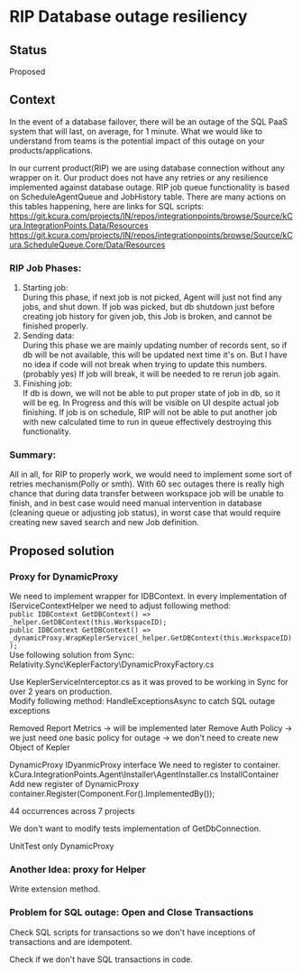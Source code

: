 # RIP Database outage resiliency

## Status

Proposed

## Context

In the event of a database failover, there will be an outage of the SQL PaaS system that will last, on average, for 1 minute. What we would like to understand from teams is the potential impact of this outage on your products/applications.

In our current product(RIP) we are using database connection without any wrapper on it. Our product does not have any retries or any resilience implemented against database outage.
RIP job queue functionality is based on ScheduleAgentQueue and JobHistory table.
There are many actions on this tables happening, here are links for SQL scripts:
https://git.kcura.com/projects/IN/repos/integrationpoints/browse/Source/kCura.IntegrationPoints.Data/Resources
https://git.kcura.com/projects/IN/repos/integrationpoints/browse/Source/kCura.ScheduleQueue.Core/Data/Resources

### RIP Job Phases:

1. Starting job:  
During this phase, if next job is not picked, Agent will just not find any jobs, and shut down.
If job was picked, but db shutdown just before creating job history for given job, this Job is broken, and cannot be finished properly.
2. Sending data:  
 During this phase we are mainly updating number of records sent, so if db will be not available, this will be updated next time it's on. But I have no idea if code will not break when trying to update this numbers.(probably yes) If job will break, it will be needed to re rerun job again.
3. Finishing job:  
If db is down, we will not be able to put proper state of job in db, so it will be eg. In Progress and this will be visible on UI despite actual job finishing.
If job is on schedule, RIP will not be able to put another job with new calculated time to run in queue effectively destroying this functionality.

### Summary:

All in all, for RIP to properly work, we would need to implement some sort of retries mechanism(Polly or smth). With 60 sec outages there is really high chance that during data transfer between workspace job will be unable to finish, and in best case would need manual intervention in database (cleaning queue or adjusting job status), in worst case that would require creating new saved search and new Job definition.

## Proposed solution

### Proxy for DynamicProxy

We need to implement wrapper for IDBContext.
In every implementation of IServiceContextHelper we need to adjust following method:  
`public IDBContext GetDBContext() => _helper.GetDBContext(this.WorkspaceID);`  
`public IDBContext GetDBContext() => _dynamicProxy.WrapKeplerService(_helper.GetDBContext(this.WorkspaceID));`  
Use following solution from Sync:  
Relativity.Sync\KeplerFactory\DynamicProxyFactory.cs

Use KeplerServiceInterceptor.cs as it was proved to be working in Sync for over 2 years on production.  
Modify following method: HandleExceptionsAsync to catch SQL outage exceptions

Removed Report Metrics -> will be implemented later
Remove Auth Policy -> we just need one basic policy for outage -> we don't need to create new Object of Kepler

DynamicProxy
IDyanmicProxy interface
We need to register to container.
kCura.IntegrationPoints.Agent\Installer\AgentInstaller.cs
InstallContainer
Add new register of DynamicProxy
container.Register(Component.For<IDynamicProxy>().ImplementedBy<DynamicProxy>());

44 occurrences across 7 projects

We don't want to modify tests implementation of GetDbConnection.

UnitTest only DynamicProxy

### Another Idea: proxy for Helper

Write extension method.

### Problem for SQL outage: Open and Close Transactions

Check SQL scripts for transactions so we don't have inceptions of transactions and are idempotent.

Check if we don't have SQL transactions in code.
